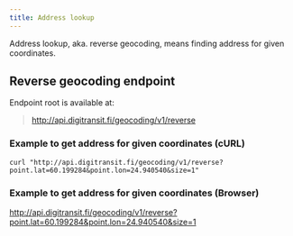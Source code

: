 ```yaml
---
title: Address lookup
---
```


Address lookup, aka. reverse geocoding, means finding address for given coordinates.

## Reverse geocoding endpoint

Endpoint root is available at:
> http://api.digitransit.fi/geocoding/v1/reverse

### Example to get address for given coordinates (cURL)

```
curl "http://api.digitransit.fi/geocoding/v1/reverse?point.lat=60.199284&point.lon=24.940540&size=1"
```

### Example to get address for given coordinates (Browser)

http://api.digitransit.fi/geocoding/v1/reverse?point.lat=60.199284&point.lon=24.940540&size=1
